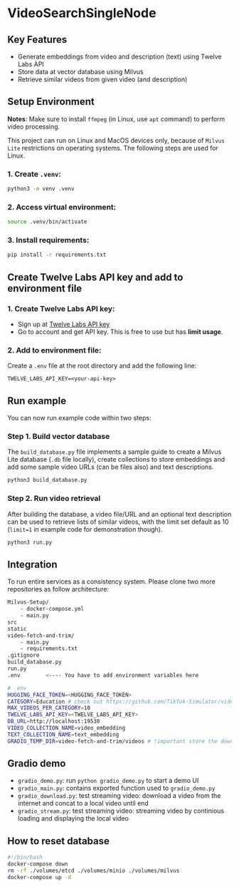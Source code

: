 # VideoSearchSingleNode

## Key Features
- Generate embeddings from video and description (text) using Twelve Labs API
- Store data at vector database using Milvus
- Retrieve similar videos from given video (and description)

## Setup Environment

**Notes**: Make sure to install `ffmpeg`  (in Linux, use `apt` command) to perform video processing.

This project can run on Linux and MacOS devices only, because of `Milvus Lite` restrictions on operating systems. The following steps are used for Linux.

### 1. Create `.venv`:
```bash
python3 -m venv .venv
```

### 2. Access virtual environment:
```bash
source .venv/bin/activate
```

### 3. Install requirements:
```bash
pip install -r requirements.txt
```

## Create Twelve Labs API key and add to environment file

### 1. Create Twelve Labs API key:
- Sign up at [Twelve Labs API key](https://playground.twelvelabs.io/)
- Go to account and get API key. This is free to use but has **limit usage**.

### 2. Add to environment file:

Create a `.env` file at the root directory and add the following line:
```
TWELVE_LABS_API_KEY=<your-api-key>
```

## Run example

You can now run example code within two steps:

### Step 1. Build vector database

The `build_database.py` file implements a sample guide to create a Milvus Lite database (`.db` file locally), create collections to store embeddings and add some sample video URLs (can be files also) and text descriptions.

```bash
python3 build_database.py
```

### Step 2. Run video retrieval

After building the database, a video file/URL and an optional text description can be used to retrieve lists of similar videos, with the limit set default as 10 (`limit=1` in example code for demonstration though).

```bash 
python3 run.py
```

## Integration
To run entire services as a consistency system. Please clone two more repositories as follow architecture:
```bash
Milvus-Setup/
    - docker-compose.yml
    - main.py
src
static
video-fetch-and-trim/
    - main.py
    - requirements.txt
.gitignore
build_database.py
run.py
.env        <---- You have to add environment variables here
```

```bash
# .env
HUGGING_FACE_TOKEN=<HUGGING_FACE_TOKEN>
CATEGORY=Education # check out https://github.com/TikTok-Simulator/video-fetch-and-trim?tab=readme-ov-file#list-of-categories
MAX_VIDEOS_PER_CATEGORY=10
TWELVE_LABS_API_KEY=<TWELVE_LABS_API_KEY>
DB_URL=http://localhost:19530
VIDEO_COLLECTION_NAME=video_embedding
TEXT_COLLECTION_NAME=text_embedding
GRADIO_TEMP_DIR=video-fetch-and-trim/videos # !important store the downloaded video from internet url
```

## Gradio demo
- `gradio_demo.py`: run `python gradio_demo.py` to start a demo UI 
- `gradio_main.py`: contains exported function used to `gradio_demo.py`
- `gradio_download.py`: test streaming video: download a video from the internet and concat to a local video until end
- `gradio_stream.py`: test streaming video: streaming video by continious loading and displaying the local video


## How to reset database
```bash
#!/bin/bash
docker-compose down
rm -rf ./volumes/etcd ./volumes/minio ./volumes/milvus
docker-compose up -d
```